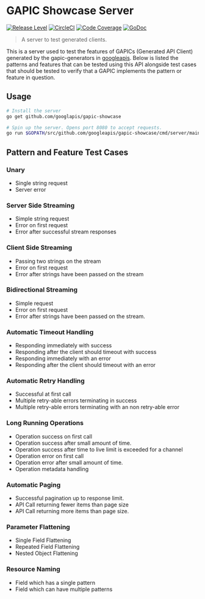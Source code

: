 # GAPIC Showcase Server
[![Release Level][releaselevelimg]][releaselevel]
[![CircleCI][circleimg]][circle]
[![Code Coverage][codecovimg]][codecov]
[![GoDoc][godocimg]][godoc]

> A server to test generated clients.

This is a server used to test the features of GAPICs (Generated API Client)
generated by the gapic-generators in [googleapis](https://github.com/googleapis).
Below is listed the patterns and features that can be tested using this API
alongside test cases that should be tested to verify that a GAPIC implements
the pattern or feature in question.

## Usage
```sh
# Install the server
go get github.com/googlapis/gapic-showcase

# Spin up the server. Opens port 8080 to accept requests.
go run $GOPATH/src/github.com/googleapis/gapic-showcase/cmd/server/main.go
```

## Pattern and Feature Test Cases

### Unary

- Single string request
- Server error

### Server Side Streaming

- Simple string request
- Error on first request
- Error after successful stream responses

### Client Side Streaming

- Passing two strings on the stream
- Error on first request
- Error after strings have been passed on the stream

### Bidirectional Streaming

- Simple request
- Error on first request
- Error after strings have been passed on the stream.

### Automatic Timeout Handling

- Responding immediately with success
- Responding after the client should timeout with success
- Responding immediately with an error
- Responding after the client should timeout with an error

### Automatic Retry Handling

- Successful at first call
- Multiple retry-able errors terminating in success
- Multiple retry-able errors terminating with an non retry-able error

### Long Running Operations

- Operation success on first call
- Operation success after small amount of time.
- Operation success after time to live limit is exceeded for a channel
- Operation error on first call
- Operation error after small amount of time.
- Operation metadata handling


### Automatic Paging

- Successful pagination up to response limit.
- API Call returning fewer items than page size
- API Call returning more items than page size.

### Parameter Flattening

- Single Field Flattening
- Repeated Field Flattening
- Nested Object Flattening

### Resource Naming

- Field which has a single pattern
- Field which can have multiple patterns

[circle]: https://circleci.com/gh/googleapis/gapic-showcase
[circleimg]: https://circleci.com/gh/googleapis/gapic-showcase.svg?style=shield
[codecovimg]: https://codecov.io/github/googleapis/gapic-showcase/coverage.svg?branch=master
[codecov]: https://codecov.io/github/googleapis/gapic-showcase?branch=master
[godoc]: https://godoc.org/github.com/googleapis/gapic-showcase/server
[godocimg]: https://godoc.org/github.com/googleapis/gapic-showcase/server?status.svg
[releaselevel]: https://cloud.google.com/terms/launch-stages
[releaselevelimg]: https://img.shields.io/badge/release%20level-pre%20alpha-red.svg?style&#x3D;flat

